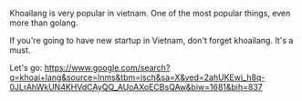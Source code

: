 Khoailang is very popular in vietnam. One of the most popular things, even more than golang.

If you're going to have new startup in Vietnam, don't forget khoailang. It's a must.

Let's go: https://www.google.com/search?q=khoai+lang&source=lnms&tbm=isch&sa=X&ved=2ahUKEwi_h8q-0JLrAhWkUN4KHVdCAyQQ_AUoAXoECBsQAw&biw=1681&bih=837
